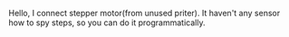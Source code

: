 Hello, I connect stepper motor(from unused priter). It haven't any sensor how to spy steps, so you can do it programmatically.
